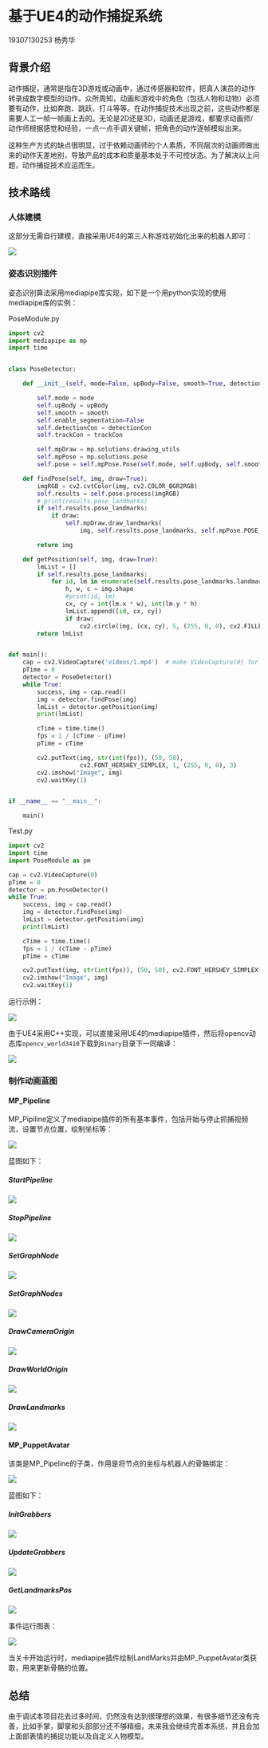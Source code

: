 # 基于UE4的动作捕捉系统

19307130253 杨秀华

## 背景介绍

动作捕捉，通常是指在3D游戏或动画中，通过传感器和软件，把真人演员的动作转录成数字模型的动作。众所周知，动画和游戏中的角色（包括人物和动物）必须要有动作，比如奔跑、跳跃、打斗等等。在动作捕捉技术出现之前，这些动作都是需要人工一帧一帧画上去的。无论是2D还是3D，动画还是游戏，都要求动画师/动作师根据感觉和经验，一点一点手调关键帧，把角色的动作逐帧模拟出来。

这种生产方式的缺点很明显，过于依赖动画师的个人素质，不同层次的动画师做出来的动作天差地别，导致产品的成本和质量基本处于不可控状态。为了解决以上问题，动作捕捉技术应运而生。

## 技术路线

### 人体建模

这部分无需自行建模，直接采用UE4的第三人称游戏初始化出来的机器人即可：

![](1.png)

### 姿态识别插件

姿态识别算法采用mediapipe库实现，如下是一个用python实现的使用mediapipe库的实例：

PoseModule.py

```python
import cv2
import mediapipe as mp
import time


class PoseDetector:

    def __init__(self, mode=False, upBody=False, smooth=True, detectionCon=0.5, trackCon=0.5):

        self.mode = mode
        self.upBody = upBody
        self.smooth = smooth
        self.enable_segmentation=False
        self.detectionCon = detectionCon
        self.trackCon = trackCon

        self.mpDraw = mp.solutions.drawing_utils
        self.mpPose = mp.solutions.pose
        self.pose = self.mpPose.Pose(self.mode, self.upBody, self.smooth, self.enable_segmentation, self.detectionCon, self.trackCon)

    def findPose(self, img, draw=True):
        imgRGB = cv2.cvtColor(img, cv2.COLOR_BGR2RGB)
        self.results = self.pose.process(imgRGB)
        # print(results.pose_landmarks)
        if self.results.pose_landmarks:
            if draw:
                self.mpDraw.draw_landmarks(
                    img, self.results.pose_landmarks, self.mpPose.POSE_CONNECTIONS)

        return img

    def getPosition(self, img, draw=True):
        lmList = []
        if self.results.pose_landmarks:
            for id, lm in enumerate(self.results.pose_landmarks.landmark):
                h, w, c = img.shape
                #print(id, lm)
                cx, cy = int(lm.x * w), int(lm.y * h)
                lmList.append([id, cx, cy])
                if draw:
                    cv2.circle(img, (cx, cy), 5, (255, 0, 0), cv2.FILLED)
        return lmList


def main():
    cap = cv2.VideoCapture('videos/1.mp4')  # make VideoCapture(0) for webcam
    pTime = 0
    detector = PoseDetector()
    while True:
        success, img = cap.read()
        img = detector.findPose(img)
        lmList = detector.getPosition(img)
        print(lmList)

        cTime = time.time()
        fps = 1 / (cTime - pTime)
        pTime = cTime

        cv2.putText(img, str(int(fps)), (50, 50),
                    cv2.FONT_HERSHEY_SIMPLEX, 1, (255, 0, 0), 3)
        cv2.imshow("Image", img)
        cv2.waitKey(1)


if __name__ == "__main__":

    main()
```

Test.py

```python
import cv2
import time
import PoseModule as pm

cap = cv2.VideoCapture(0)
pTime = 0
detector = pm.PoseDetector()
while True:
    success, img = cap.read()
    img = detector.findPose(img)
    lmList = detector.getPosition(img)
    print(lmList)

    cTime = time.time()
    fps = 1 / (cTime - pTime)
    pTime = cTime

    cv2.putText(img, str(int(fps)), (50, 50), cv2.FONT_HERSHEY_SIMPLEX, 1, (255, 0, 0), 3)
    cv2.imshow("Image", img)
    cv2.waitKey(1)
```

运行示例：

![](2.png)

由于UE4采用C++实现，可以直接采用UE4的mediapipe插件，然后将opencv动态库`opencv_world3410`下载到`Binary`目录下一同编译：

![](3.png)

### 制作动画蓝图

#### MP_Pipeline

MP_Pipiline定义了mediapipe插件的所有基本事件，包括开始与停止抓捕视频流，设置节点位置，绘制坐标等：

![](4.png)

蓝图如下：

##### StartPipeline

![](5.png)

##### StopPipeline

![](6.png)

##### SetGraphNode

![](7.png)

##### SetGraphNodes

![](8.png)

##### DrawCameraOrigin

![](9.png)

##### DrawWorldOrigin

![](10.png)

##### DrawLandmarks

![](11.png)

#### MP_PuppetAvatar

该类是MP_Pipeline的子类，作用是将节点的坐标与机器人的骨骼绑定：

![](12.png)

蓝图如下：

##### InitGrabbers

![](13.png)

##### UpdateGrabbers

![](14.png)

##### GetLandmarksPos

![](15.png)

事件运行图表：

![](16.png)

当关卡开始运行时，mediapipe插件绘制LandMarks并由MP_PuppetAvatar类获取，用来更新骨骼的位置。

## 总结

由于调试本项目花去过多时间，仍然没有达到很理想的效果，有很多细节还没有完善，比如手掌，脚掌和头部部分还不够精细，未来我会继续完善本系统，并且会加上面部表情的捕捉功能以及自定义人物模型。